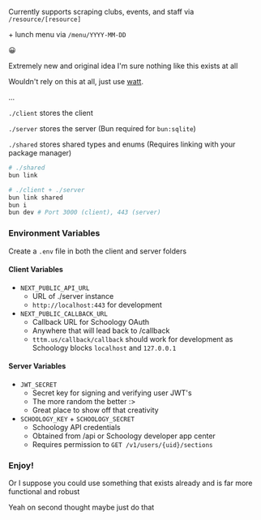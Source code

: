 Currently supports scraping clubs, events, and staff via `/resource/[resource]`

\+ lunch menu via `/menu/YYYY-MM-DD`

😀

Extremely new and original idea I'm sure nothing like this exists at all

Wouldn't rely on this at all, just use [watt](https://gunnwatt.web.app).

...

`./client` stores the client

`./server` stores the server (Bun required for `bun:sqlite`)

`./shared` stores shared types and enums (Requires linking with your package manager)

```bash
# ./shared
bun link

# ./client + ./server
bun link shared
bun i
bun dev # Port 3000 (client), 443 (server)
```

### Environment Variables
Create a `.env` file in both the client and server folders

#### Client Variables
- `NEXT_PUBLIC_API_URL`
  - URL of ./server instance
  - `http://localhost:443` for development
- `NEXT_PUBLIC_CALLBACK_URL` 
  - Callback URL for Schoology OAuth
  - Anywhere that will lead back to /callback
  - `tttm.us/callback/callback` should work for development as Schoology blocks `localhost` and `127.0.0.1`

#### Server Variables
- `JWT_SECRET`
  - Secret key for signing and verifying user JWT's
  - The more random the better :>
  - Great place to show off that creativity
- `SCHOOLOGY_KEY` + `SCHOOLOGY_SECRET`
  - Schoology API credentials
  - Obtained from /api or Schoology developer app center
  - Requires permission to `GET /v1/users/{uid}/sections`

### Enjoy!
Or I suppose you could use something that exists already and is far more functional and robust

Yeah on second thought maybe just do that
